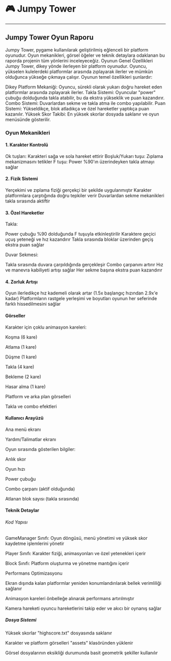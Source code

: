 # 🎮 Jumpy Tower



---

## Jumpy Tower Oyun Raporu
Jumpy Tower, pygame kullanılarak geliştirilmiş eğlenceli bir platform oyunudur. Oyun mekanikleri, görsel öğeler ve teknik detaylara odaklanan bu raporda projenin tüm yönlerini inceleyeceğiz.
Oyunun Genel Özellikleri
Jumpy Tower, dikey yönde ilerleyen bir platform oyunudur. Oyuncu, yükselen kulelerdeki platformlar arasında zıplayarak ilerler ve mümkün olduğunca yükseğe çıkmaya çalışır. Oyunun temel özellikleri şunlardır:

Dikey Platform Mekaniği: Oyuncu, sürekli olarak yukarı doğru hareket eden platformlar arasında zıplayarak ilerler.
Takla Sistemi: Oyuncular "power" çubuğu dolduğunda takla atabilir, bu da ekstra yükseklik ve puan kazandırır.
Combo Sistemi: Duvarlardan sekme ve takla atma ile combo yapılabilir.
Puan Sistemi: Yükseldikçe, blok atladıkça ve özel hareketler yaptıkça puan kazanılır.
Yüksek Skor Takibi: En yüksek skorlar dosyada saklanır ve oyun menüsünde gösterilir.

### Oyun Mekanikleri
#### 1. Karakter Kontrolü

Ok tuşları: Karakteri sağa ve sola hareket ettirir
Boşluk/Yukarı tuşu: Zıplama mekanizmasını tetikler
F tuşu: Power %90'ın üzerindeyken takla atmayı sağlar

#### 2. Fizik Sistemi

Yerçekimi ve zıplama fiziği gerçekçi bir şekilde uygulanmıştır
Karakter platformlara çarptığında doğru tepkiler verir
Duvarlardan sekme mekanikleri takla sırasında aktiftir

#### 3. Özel Hareketler

Takla:

Power çubuğu %90 dolduğunda F tuşuyla etkinleştirilir
Karaktere geçici uçuş yeteneği ve hız kazandırır
Takla sırasında bloklar üzerinden geçiş ekstra puan sağlar


Duvar Sekmesi:

Takla sırasında duvara çarpıldığında gerçekleşir
Combo çarpanını artırır
Hız ve manevra kabiliyeti artışı sağlar
Her sekme başına ekstra puan kazandırır



#### 4. Zorluk Artışı

Oyun ilerledikçe hız kademeli olarak artar (1.5x başlangıç hızından 2.9x'e kadar)
Platformların rastgele yerleşimi ve boyutları oyunun her seferinde farklı hissedilmesini sağlar


#### Görseller

Karakter için çoklu animasyon kareleri:

Koşma (6 kare)

Atlama (1 kare)

Düşme (1 kare)

Takla (4 kare)

Bekleme (2 kare)

Hasar alma (1 kare)


Platform ve arka plan görselleri

Takla ve combo efektleri

#### Kullanıcı Arayüzü

Ana menü ekranı

Yardım/Talimatlar ekranı

Oyun sırasında gösterilen bilgiler:

Anlık skor

Oyun hızı

Power çubuğu

Combo çarpanı (aktif olduğunda)

Atlanan blok sayısı (takla sırasında)



#### Teknik Detaylar
###### Kod Yapısı

GameManager Sınıfı: Oyun döngüsü, menü yönetimi ve yüksek skor kaydetme işlemlerini yönetir

Player Sınıfı: Karakter fiziği, animasyonları ve özel yetenekleri içerir

Block Sınıfı: Platform oluşturma ve yönetme mantığını içerir

Performans Optimizasyonu

Ekran dışında kalan platformlar yeniden konumlandırılarak bellek verimliliği sağlanır

Animasyon kareleri önbelleğe alınarak performans artırılmıştır

Kamera hareketi oyuncu hareketlerini takip eder ve akıcı bir oynanış sağlar

##### Dosya Sistemi

Yüksek skorlar "highscore.txt" dosyasında saklanır

Karakter ve platform görselleri "assets" klasöründen yüklenir

Görsel dosyalarının eksikliği durumunda basit geometrik şekiller kullanılır